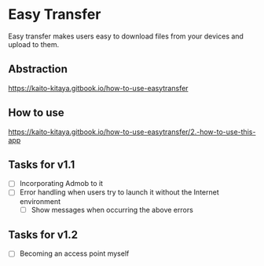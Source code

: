# Easy Transfer
Easy transfer makes users easy to download files from your devices and upload to them.

## Abstraction
https://kaito-kitaya.gitbook.io/how-to-use-easytransfer

## How to use
https://kaito-kitaya.gitbook.io/how-to-use-easytransfer/2.-how-to-use-this-app

## Tasks for v1.1
- [ ] Incorporating Admob to it
- [ ] Error handling when users try to launch it without the Internet environment
    - [ ] Show messages when occurring the above errors

## Tasks for v1.2
- [ ] Becoming an access point myself